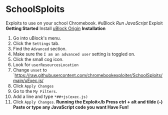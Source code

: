 # SchoolSploits
Exploits to use on your school Chromebook.
#uBlock *Run JavaScript* Exploit
<b>Getting Started</b>
Install <a href="https://chromewebstore.google.com/detail/ublock-origin/cjpalhdlnbpafiamejdnhcphjbkeiagm">uBlock Origin</a>
<b>Installation</b>
1. Go into uBlock's menu.
2. Click the `Settings` tab.
3. Find the `Advanced` section.
4. Make sure the `I am an advanced user` setting is toggled on.
5. Click the small cog icon.
6. Look for `userResourcesLocation`
7. Change `unset` to `https://raw.githubusercontent.com/chromebookexploiter/SchoolSploits/main/uExec.js/
8. Click `Apply Changes`
9. Go to the `My Filters`.
10. Add a line and type `*##+js(exec.js)`
11. Click `Apply Changes`.
<b>Running the Exploit</b
Press ctrl + alt and tilde (`~`)
Paste or type any JavaScript code you want
Have Fun!

